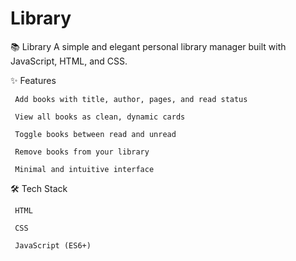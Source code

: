 # Library

📚 Library
   A simple and elegant personal library manager built with JavaScript, HTML, and CSS.

✨ Features

     Add books with title, author, pages, and read status

     View all books as clean, dynamic cards

     Toggle books between read and unread

     Remove books from your library

     Minimal and intuitive interface

🛠️ Tech Stack

     HTML

     CSS

     JavaScript (ES6+)

